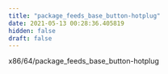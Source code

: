 ```yaml
---
title: "package_feeds_base_button-hotplug"
date: 2021-05-13 00:28:36.405819
hidden: false
draft: false
---
```


x86/64/package_feeds_base_button-hotplug

